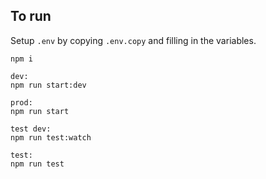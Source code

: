 ## To run

Setup `.env` by copying `.env.copy` and filling in the variables.

```
npm i

dev:
npm run start:dev

prod:
npm run start

test dev:
npm run test:watch

test:
npm run test
```
